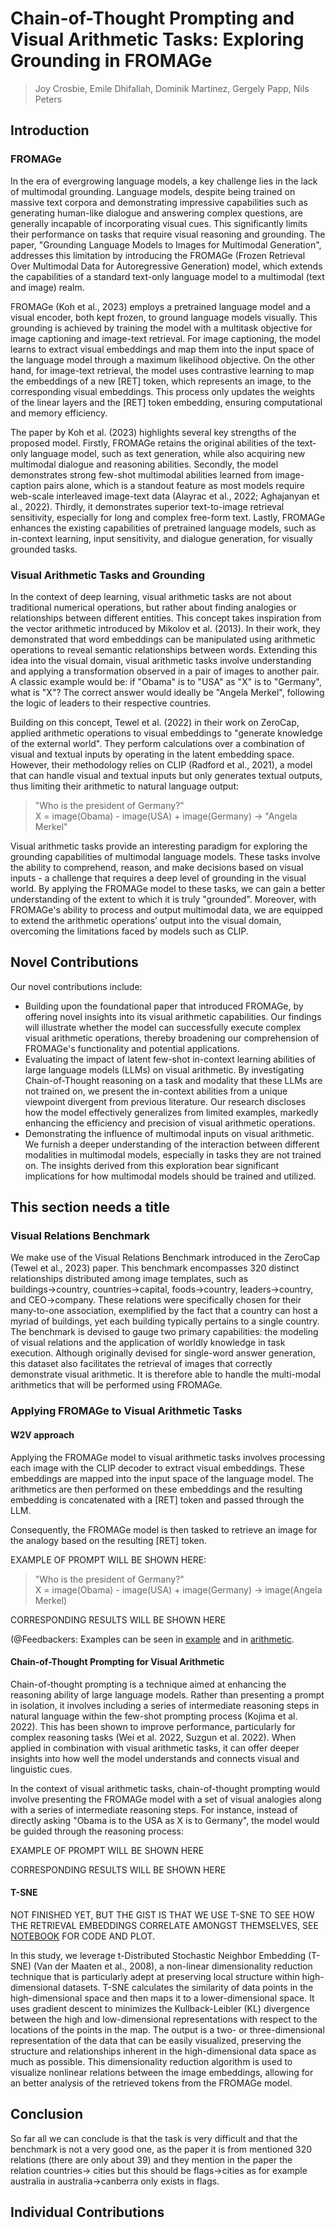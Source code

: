 # Chain-of-Thought Prompting and Visual Arithmetic Tasks: Exploring Grounding in FROMAGe
> Joy Crosbie, Emile Dhifallah, Dominik Martínez, Gergely Papp, Nils Peters

## Introduction

### FROMAGe

In the era of evergrowing language models, a key challenge lies in the lack of multimodal grounding. Language models, despite being trained on massive text corpora and demonstrating impressive capabilities such as generating human-like dialogue and answering complex questions, are generally incapable of incorporating visual cues. This significantly limits their performance on tasks that require visual reasoning and grounding. The paper, "Grounding Language Models to Images for Multimodal Generation", addresses this limitation by introducing the FROMAGe (Frozen Retrieval Over Multimodal Data for Autoregressive Generation) model, which extends the capabilities of a standard text-only language model to a multimodal (text and image) realm.

FROMAGe (Koh et al., 2023) employs a pretrained language model and a visual encoder, both kept frozen, to ground language models visually. This grounding is achieved by training the model with a multitask objective for image captioning and image-text retrieval. For image captioning, the model learns to extract visual embeddings and map them into the input space of the language model through a maximum likelihood objective. On the other hand, for image-text retrieval, the model uses contrastive learning to map the embeddings of a new [RET] token, which represents an image, to the corresponding visual embeddings. This process only updates the weights of the linear layers and the [RET] token embedding, ensuring computational and memory efficiency.

The paper by Koh et al. (2023) highlights several key strengths of the proposed model. Firstly, FROMAGe retains the original abilities of the text-only language model, such as text generation, while also acquiring new multimodal dialogue and reasoning abilities. Secondly, the model demonstrates strong few-shot multimodal abilities learned from image-caption pairs alone, which is a standout feature as most models require web-scale interleaved image-text data (Alayrac et al., 2022; Aghajanyan et al., 2022). Thirdly, it demonstrates superior text-to-image retrieval sensitivity, especially for long and complex free-form text. Lastly, FROMAGe enhances the existing capabilities of pretrained language models, such as in-context learning, input sensitivity, and dialogue generation, for visually grounded tasks. 



### Visual Arithmetic Tasks and Grounding

In the context of deep learning, visual arithmetic tasks are not about traditional numerical operations, but rather about finding analogies or relationships between different entities. This concept takes inspiration from the vector arithmetic introduced by Mikolov et al. (2013). In their work, they demonstrated that word embeddings can be manipulated using arithmetic operations to reveal semantic relationships between words. Extending this idea into the visual domain, visual arithmetic tasks involve understanding and applying a transformation observed in a pair of images to another pair. A classic example would be: if "Obama" is to "USA" as "X" is to "Germany", what is "X"? The correct answer would ideally be "Angela Merkel", following the logic of leaders to their respective countries.

Building on this concept, Tewel et al. (2022) in their work on ZeroCap, applied arithmetic operations to visual embeddings to "generate knowledge of the external world". They perform calculations over a combination of visual and textual inputs by operating in the latent embedding space. However, their methodology relies on CLIP (Radford et al., 2021), a model that can handle visual and textual inputs but only generates textual outputs, thus limiting their arithmetic to natural language output:

> "Who is the president of Germany?"\
> X = image(Obama) - image(USA) + image(Germany) &rarr; "Angela Merkel"

Visual arithmetic tasks provide an interesting paradigm for exploring the grounding capabilities of multimodal language models. These tasks involve the ability to comprehend, reason, and make decisions based on visual inputs - a challenge that requires a deep level of grounding in the visual world. By applying the FROMAGe model to these tasks, we can gain a better understanding of the extent to which it is truly "grounded". Moreover, with FROMAGe's ability to process and output multimodal data, we are equipped to extend the arithmetic operations’ output into the visual domain, overcoming the limitations faced by models such as CLIP.

## Novel Contributions
Our novel contributions include:
* Building upon the foundational paper that introduced FROMAGe, by offering novel insights into its visual arithmetic capabilities. Our findings will illustrate whether the model can successfully execute complex visual arithmetic operations, thereby broadening our comprehension of FROMAGe's functionality and potential applications.
* Evaluating the impact of latent few-shot in-context learning abilities of large language models (LLMs) on visual arithmetic. By investigating Chain-of-Thought reasoning on a task and modality that these LLMs are not trained on, we present the in-context abilities from a unique viewpoint divergent from previous literature. Our research discloses how the model effectively generalizes from limited examples, markedly enhancing the efficiency and precision of visual arithmetic operations.
* Demonstrating the influence of multimodal inputs on visual arithmetic. We furnish a deeper understanding of the interaction between different modalities in multimodal models, especially in tasks they are not trained on. The insights derived from this exploration bear significant implications for how multimodal models should be trained and utilized.

## This section needs a title

### Visual Relations Benchmark
We make use of the Visual Relations Benchmark introduced in the ZeroCap (Tewel et al., 2023) paper. This benchmark encompasses 320 distinct relationships distributed among image templates, such as buildings→country, countries→capital, foods→country, leaders→country, and CEO→company. These relations were specifically chosen for their many-to-one association, exemplified by the fact that a country can host a myriad of buildings, yet each building typically pertains to a single country. The benchmark is devised to gauge two primary capabilities: the modeling of visual relations and the application of worldly knowledge in task execution. Although originally devised for single-word answer generation, this dataset also facilitates the retrieval of images that correctly demonstrate visual arithmetic. It is therefore able to handle the multi-modal arithmetics that will be performed using FROMAGe.


### Applying FROMAGe to Visual Arithmetic Tasks

####  W2V approach
Applying the FROMAGe model to visual arithmetic tasks involves processing each image with the CLIP decoder to extract visual embeddings. These embeddings are mapped into the input space of the language model. The arithmetics are then performed on these embeddings and the resulting embedding is concatenated with a [RET] token and passed through the LLM.

Consequently, the FROMAGe model is then tasked to retrieve an image for the analogy based on the resulting [RET] token.

EXAMPLE OF PROMPT WILL BE SHOWN HERE:
> "Who is the president of Germany?"\
> X = image(Obama) - image(USA) + image(Germany) &rarr; image(Angela Merkel)


CORRESPONDING RESULTS WILL BE SHOWN HERE

(@Feedbackers: Examples can be seen in [example](https://github.com/nils2/DL2-ZeroVis/blob/main/demos/example.ipynb) and in [arithmetic](https://github.com/nils2/DL2-ZeroVis/blob/main/demos/visual_arithmetics/arithmetic.ipynb).

#### Chain-of-Thought Prompting for Visual Arithmetic
Chain-of-thought prompting is a technique aimed at enhancing the reasoning ability of large language models. Rather than presenting a prompt in isolation, it involves including a series of intermediate reasoning steps in natural language within the few-shot prompting process (Kojima et al. 2022). This has been shown to improve performance, particularly for complex reasoning tasks (Wei et al. 2022, Suzgun et al. 2022). When applied in combination with visual arithmetic tasks, it can offer deeper insights into how well the model understands and connects visual and linguistic cues.

In the context of visual arithmetic tasks, chain-of-thought prompting would involve presenting the FROMAGe model with a set of visual analogies along with a series of intermediate reasoning steps. For instance, instead of directly asking "Obama is to the USA as X is to Germany", the model would be guided through the reasoning process: 

EXAMPLE OF PROMPT WILL BE SHOWN HERE

CORRESPONDING RESULTS WILL BE SHOWN HERE

#### T-SNE
NOT FINISHED YET, BUT THE GIST IS THAT WE USE T-SNE TO SEE HOW THE RETRIEVAL EMBEDDINGS CORRELATE AMONGST THEMSELVES, SEE [NOTEBOOK](https://github.com/nils2/DL2-ZeroVis/blob/main/demos/ablation_study/t-sne.ipynb) FOR CODE AND PLOT.

In this study, we leverage t-Distributed Stochastic Neighbor Embedding (T-SNE) (Van der Maaten et al., 2008), a non-linear dimensionality reduction technique that is particularly adept at preserving local structure within high-dimensional datasets. T-SNE calculates the similarity of data points in the high-dimensional space and then maps it to a lower-dimensional space. It uses gradient descent to minimizes the Kullback-Leibler (KL) divergence between the high and low-dimensional representations with respect to the locations of the points in the map. The output is a two- or three-dimensional representation of the data that can be easily visualized, preserving the structure and relationships inherent in the high-dimensional data space as much as possible. This dimensionality reduction algorithm is used to visualize nonlinear relations between the image embeddings, allowing for an better analysis of the retrieved tokens from the FROMAGe model.

## Conclusion
So far all we can conclude is that the task is very difficult and that the benchmark is not a very good one, as the paper it is from mentioned 320 relations (there are only about 39) and they mention in the paper the relation countries-> cities but this should be flags->cities as for example australia in australia->canberra only exists in flags.

## Individual Contributions
